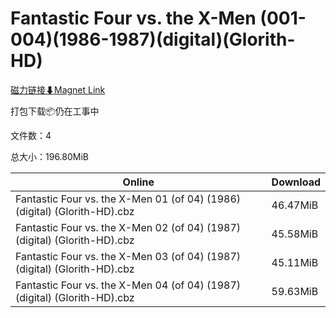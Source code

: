 # Fantastic Four vs. the X-Men (001-004)(1986-1987)(digital)(Glorith-HD)

[磁力链接⬇Magnet Link](magnet:?xt=urn:btih:b7927705b5309995b1344873ecc69d69f47de462&dn=Fantastic%20Four%20vs.%20the%20X-Men%20%28001-004%29%281986-1987%29%28digital%29%28Glorith-HD%29)

打包下载📦仍在工事中

文件数：4

总大小：196.80MiB

Online | Download
--- | ---
Fantastic Four vs. the X-Men 01 (of 04) (1986) (digital) (Glorith-HD).cbz | 46.47MiB
Fantastic Four vs. the X-Men 02 (of 04) (1987) (digital) (Glorith-HD).cbz | 45.58MiB
Fantastic Four vs. the X-Men 03 (of 04) (1987) (digital) (Glorith-HD).cbz | 45.11MiB
Fantastic Four vs. the X-Men 04 (of 04) (1987) (digital) (Glorith-HD).cbz | 59.63MiB
